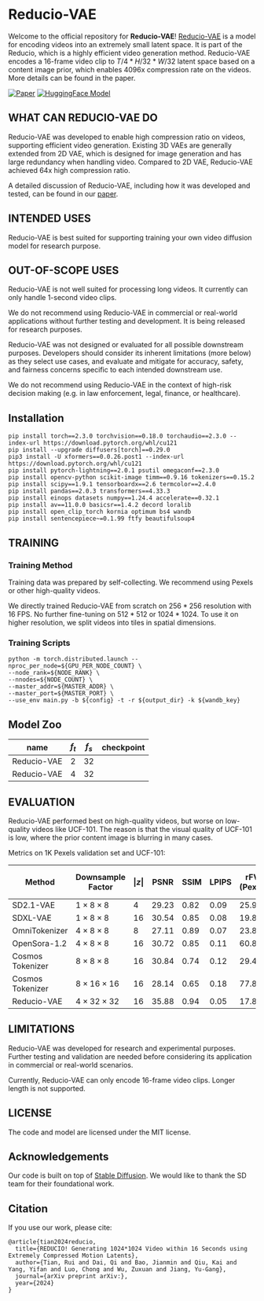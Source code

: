 # Reducio-VAE
Welcome to the official repository for **Reducio-VAE**! [Reducio-VAE](https://arxiv.org/abs/) is a model for encoding videos into an extremely small latent space. It is part of the Reducio, which is a highly efficient video generation method. Reducio-VAE encodes a 16-frame video clip to $T/4*H/32*W/32$ latent space based on a content image prior, which enables 4096x compression rate on the videos. More details can be found in the paper.

[![Paper](https://img.shields.io/badge/Paper-arXiv-red)](https://arxiv.org/abs/) [![HuggingFace Model](https://img.shields.io/badge/HuggingFace-Model-orange)](https://huggingface.co/microsoft/Reducio-VAE)  


## WHAT CAN REDUCIO-VAE DO
Reducio-VAE was developed to enable high compression ratio on videos, supporting efficient video generation. Existing 3D VAEs are generally extended from 2D VAE, which is designed for image generation and has large redundancy when handling video. Compared to 2D VAE, Reducio-VAE achieved 64x high compression ratio.

A detailed discussion of Reducio-VAE, including how it was developed and tested, can be found in our [paper](https://arxiv.org/abs/).

## INTENDED USES
Reducio-VAE is best suited for supporting training your own video diffusion model for research purpose.

## OUT-OF-SCOPE USES
Reducio-VAE is not well suited for processing long videos. It currently can only handle 1-second video clips.

We do not recommend using Reducio-VAE in commercial or real-world applications without further testing and development. It is being released for research purposes.

Reducio-VAE was not designed or evaluated for all possible downstream purposes. Developers should consider its inherent limitations (more below) as they select use cases, and evaluate and mitigate for accuracy, safety, and fairness concerns specific to each intended downstream use.

We do not recommend using Reducio-VAE in the context of high-risk decision making (e.g. in law enforcement, legal, finance, or healthcare).


## Installation
```
pip install torch==2.3.0 torchvision==0.18.0 torchaudio==2.3.0 --index-url https://download.pytorch.org/whl/cu121
pip install --upgrade diffusers[torch]==0.29.0
pip3 install -U xformers==0.0.26.post1 --index-url https://download.pytorch.org/whl/cu121
pip install pytorch-lightning==2.0.1 psutil omegaconf==2.3.0
pip install opencv-python scikit-image timm==0.9.16 tokenizers==0.15.2
pip install scipy==1.9.1 tensorboardx==2.6 termcolor==2.4.0 
pip install pandas==2.0.3 transformers==4.33.3 
pip install einops datasets numpy==1.24.4 accelerate==0.32.1
pip install av==11.0.0 basicsr==1.4.2 decord loralib
pip install open_clip_torch kornia optimum bs4 wandb 
pip install sentencepiece~=0.1.99 ftfy beautifulsoup4
```


## TRAINING

### Training Method
Training data was prepared by self-collecting. We recommend using Pexels or other high-quality videos.

We directly trained Reducio-VAE from scratch on $256*256$ resolution with 16 FPS. No further fine-tuning on $512*512$ or $1024*1024$. To use it on higher resolution, we split videos into tiles in spatial dimensions.

### Training Scripts
```
python -m torch.distributed.launch --nproc_per_node=${GPU_PER_NODE_COUNT} \
--node_rank=${NODE_RANK} \
--nnodes=${NODE_COUNT} \
--master_addr=${MASTER_ADDR} \
--master_port=${MASTER_PORT} \
--use_env main.py -b ${config} -t -r ${output_dir} -k ${wandb_key}
```

## Model Zoo
| name |  $f_t$ | $f_s$ |  checkpoint |
|:---:|:---:|:---:|:---:|
 Reducio-VAE | 2 | 32 | |
| Reducio-VAE | 4 | 32 | |

## EVALUATION

Reducio-VAE performed best on high-quality videos, but worse on low-quality videos like UCF-101. The reason is that the visual quality of UCF-101 is low, where the prior content image is blurring in many cases.

Metrics on 1K Pexels validation set and UCF-101: 

|Method|Downsample Factor|$\|z\|$|PSNR |SSIM |LPIPS |rFVD (Pexels)|rFVD (UCF-101)|
|---------|---------------------|------------------|------------|--------------------|--------------|----------------|------------|
|SD2.1-VAE|$1\times8\times8$|4|29.23|0.82|0.09|25.96|21.00| 
|SDXL-VAE|$1\times8\times8$|16|30.54|0.85|0.08|19.87|23.68|
|OmniTokenizer|$4\times8\times8$|8|27.11|0.89|0.07|23.88|30.52|
|OpenSora-1.2|$4\times8\times8$|16|30.72|0.85|0.11|60.88|67.52|
|Cosmos Tokenizer|$8\times8\times8$|16|30.84|0.74|0.12|29.44|22.06|
|Cosmos Tokenizer|$8\times16\times16$|16|28.14|0.65|0.18|77.87|119.37|
|Reducio-VAE|$4\times32\times32$|16|35.88|0.94|0.05|17.88|65.17|


## LIMITATIONS
Reducio-VAE was developed for research and experimental purposes. Further testing and validation are needed before considering its application in commercial or real-world scenarios.

Currently, Reducio-VAE can only encode 16-frame video clips. Longer length is not supported.

## LICENSE
The code and model are licensed under the MIT license.

## Acknowledgements

Our code is built on top of [Stable Diffusion](https://github.com/Stability-AI/). We would like to thank the SD team for their foundational work.

## Citation

If you use our work, please cite:

```
@article{tian2024reducio,
  title={REDUCIO! Generating 1024*1024 Video within 16 Seconds using Extremely Compressed Motion Latents},
  author={Tian, Rui and Dai, Qi and Bao, Jianmin and Qiu, Kai and Yang, Yifan and Luo, Chong and Wu, Zuxuan and Jiang, Yu-Gang},
  journal={arXiv preprint arXiv:},
  year={2024}
}
